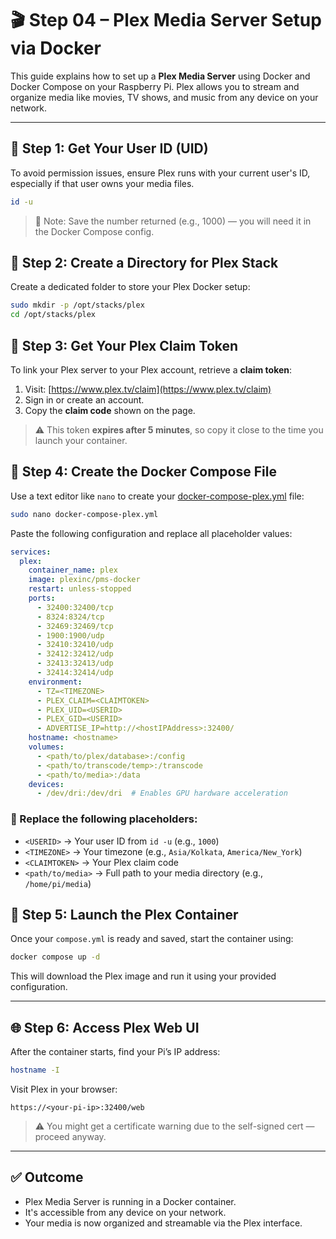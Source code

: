 # 🎬 Step 04 – Plex Media Server Setup via Docker

This guide explains how to set up a **Plex Media Server** using Docker and Docker Compose on your Raspberry Pi. Plex allows you to stream and organize media like movies, TV shows, and music from any device on your network.

---

## 🔐 Step 1: Get Your User ID (UID)

To avoid permission issues, ensure Plex runs with your current user's ID, especially if that user owns your media files.

```bash
id -u
```

> 📌 Note: Save the number returned (e.g., 1000) — you will need it in the Docker Compose config.

## 📁 Step 2: Create a Directory for Plex Stack

Create a dedicated folder to store your Plex Docker setup:

```bash
sudo mkdir -p /opt/stacks/plex
cd /opt/stacks/plex
```

## 🔑 Step 3: Get Your Plex Claim Token

To link your Plex server to your Plex account, retrieve a **claim token**:

1. Visit: [https://www.plex.tv/claim](https://www.plex.tv/claim)
2. Sign in or create an account.
3. Copy the **claim code** shown on the page.

> ⚠️ This token **expires after 5 minutes**, so copy it close to the time you launch your container.

## 📝 Step 4: Create the Docker Compose File

Use a text editor like `nano` to create your [docker-compose-plex.yml](../docker/docker-compose-plex.yml) file:

```bash
sudo nano docker-compose-plex.yml
```

Paste the following configuration and replace all placeholder values:

```yaml
services:
  plex:
    container_name: plex
    image: plexinc/pms-docker
    restart: unless-stopped
    ports:
      - 32400:32400/tcp
      - 8324:8324/tcp
      - 32469:32469/tcp
      - 1900:1900/udp
      - 32410:32410/udp
      - 32412:32412/udp
      - 32413:32413/udp
      - 32414:32414/udp
    environment:
      - TZ=<TIMEZONE>
      - PLEX_CLAIM=<CLAIMTOKEN>
      - PLEX_UID=<USERID>
      - PLEX_GID=<USERID>
      - ADVERTISE_IP=http://<hostIPAddress>:32400/
    hostname: <hostname>
    volumes:
      - <path/to/plex/database>:/config
      - <path/to/transcode/temp>:/transcode
      - <path/to/media>:/data
    devices:
      - /dev/dri:/dev/dri  # Enables GPU hardware acceleration
```

### 🔁 Replace the following placeholders:

- `<USERID>` → Your user ID from `id -u` (e.g., `1000`)
- `<TIMEZONE>` → Your timezone (e.g., `Asia/Kolkata`, `America/New_York`)
- `<CLAIMTOKEN>` → Your Plex claim code
- `<path/to/media>` → Full path to your media directory (e.g., `/home/pi/media`)

## 🚀 Step 5: Launch the Plex Container

Once your `compose.yml` is ready and saved, start the container using:

```bash
docker compose up -d
```

This will download the Plex image and run it using your provided configuration.

---

## 🌐 Step 6: Access Plex Web UI

After the container starts, find your Pi’s IP address:

```bash
hostname -I
```

Visit Plex in your browser:

`https://<your-pi-ip>:32400/web`

> ⚠️ You might get a certificate warning due to the self-signed cert — proceed anyway.

---

## ✅ Outcome

- Plex Media Server is running in a Docker container.
- It's accessible from any device on your network.
- Your media is now organized and streamable via the Plex interface.